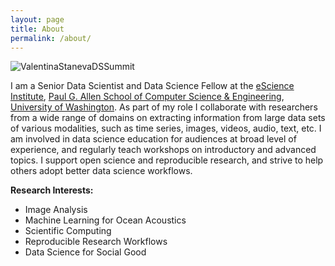 ```yaml
---
layout: page
title: About
permalink: /about/
---
```


![ValentinaStanevaDSSummit](https://github.com/valentina-s/valentina-s.github.io/assets/11621647/4e743dbf-99d2-4cc5-a497-1d3bac15ecb1)


I am a Senior Data Scientist and Data Science Fellow at the [eScience Institute](https://escience.washington.edu/), [Paul G. Allen School of Computer Science & Engineering](https://www.cs.washington.edu/), [University of Washington](https://www.washington.edu/). As part of my role I collaborate with researchers from a wide range of domains on extracting information from large data sets of various modalities, such as time series, images, videos, audio, text, etc. I am involved in data science education for audiences at broad level of experience, and regularly teach workshops on introductory and advanced topics. I support open science and reproducible research, and strive to help others adopt better data science workflows.

**Research Interests:**

* Image Analysis
* Machine Learning for Ocean Acoustics
* Scientific Computing
* Reproducible Research Workflows
* Data Science for Social Good
